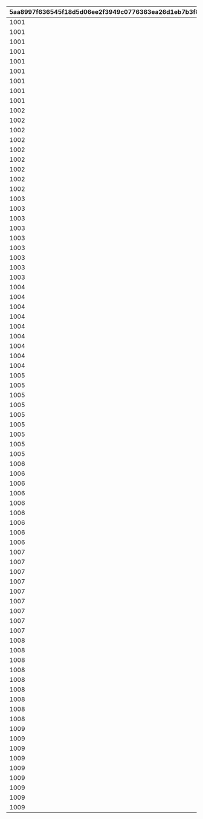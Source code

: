 |5aa8997f636545f18d5d06ee2f3949c0776363ea26d1eb7b3f82f580b51a4524|6cb87fe143098a4dc6c16b7394cc6f63d1ea2b0d38968bfec4e446a1c2881d42|40439b0fe6b05a5a8421a89119de90ff35d3435fc485f968846d32704ee211ea|38f1d0db167005d4baa437a5c3562544f0109208805c8fa5b4a6e751428e2141|c5e90fc17d1eaed85fd89a21557523a1f59736f4d730d50f60c195a16d862c56|8ee90f64769b8b042d0d5063b753cc156c968a899a058c3290072fee1c12f89e|fee2989e6c4f9aedf2fc7c879fc10e575eeaa7700f79108bc6033c27ce1fd24a|dc7c1244160846155355fdb023966b93e81159f7633f7cdaf4e863952176915a|a70e82bd11615487085e529f7837df314ecaaffc3c836fbd58aab903b451109e|54b9fb32813c18f19d65a6ecc56b1feaa248808565107e1bf3c84bfcc415110e|1cdecc9f0d0b7776ec5853bb1fbcda1c3f62d09e76a78bb31f754caa20ed66a4|100a043271a695014da4d0490a42d5c3d6b22aa3a9bda114e7ba366fc7200141|c0b9371386ccb251e6608715eef6dfb07aed0f5dc2a6d00a47b46c2978db7931|9a4136e8b8108a0f7ee837ca4e300ce5e79396c6e72a678a4c68abc4bae699c1|53bb55c2c7ea5b0076c22bc418ab0555072d64ce273212c465dcadf8b87981c0|7733ca8d1b41f62b69c22f006653b2ebe65cfbf2c3f880f2c8e6f9395c9bbfa4|38605ffdb76a3240df8dba3722ca59772e1b3a4d0286de101befbe6a7ca41d41|59d548b6d01c88a8d7160a65dbbf3108938f5e7df55eadbe7c37a924e85525d4|cca05c5ba29c126bc1bbb3928efccf79e0ff57ca2c6b41ee670f331022cacb93|
| --- | --- | --- | --- | --- | --- | --- | --- | --- | --- | --- | --- | --- | --- | --- | --- | --- | --- | --- |
|1001|100003|100701|6|1|6|100111|1|0|112201|-100|123001|103401|100701|90|6|6|6|105501|
|1001|100003|106601|6|2|6|100112|1|0|105101|-100|123001|103401|103401|90|6|6|6|100901|
|1001|100003|112701|6|3|6|100113|1|0|106901|-100|101801|113401|110301|90|6|6|6|110301|
|1001|100003|102901|5|1|4|100121|2|0|123001|-100|100201|103401|100201|90|4|4|4|117301|
|1001|100003|104801|4|2|4|100122|2|0|110301|-100|104001|117301|104001|90|4|4|4|105101|
|1001|100003|101401|4|3|5|100123|2|0|100801|-100|111001|118001|101401|90|4|4|4|118501|
|1001|100003|100701|3|1|2|100131|3|0|123001|-100|100801|117301|112201|90|1|2|1|112201|
|1001|100003|100501|1|2|1|100132|3|0|105501|-100|112201|106601|105501|90|1|2|2|103401|
|1001|100003|105401|2|3|2|100133|3|0|110301|-100|124501|104801|124501|90|1|1|3|113401|
|1002|100003|106601|6|1|6|100211|1|0|105001|-100|111401|103401|111401|90|6|6|6|117301|
|1002|100003|105201|6|2|6|100212|1|0|123001|-100|100801|105401|113401|90|6|6|6|113401|
|1002|100003|100501|6|3|6|100213|1|0|123001|-100|107701|103401|105501|90|6|6|6|105501|
|1002|100003|122801|4|1|5|100221|2|0|100901|-100|119001|103401|122801|90|4|4|4|124101|
|1002|100003|105201|4|2|4|100222|2|0|121101|-100|123001|100501|100501|90|4|4|5|103401|
|1002|100003|100701|5|3|4|100223|2|0|123001|-100|118501|103401|118501|90|4|4|5|105501|
|1002|100003|105201|1|1|1|100231|3|0|102601|-100|123001|108901|108901|90|1|2|3|103401|
|1002|100003|104801|2|2|2|100232|3|0|112201|-100|123001|102601|104801|90|1|1|3|113401|
|1002|100003|100701|2|3|1|100233|3|0|110301|-100|106001|114701|106001|90|1|2|7|100501|
|1003|100003|102901|6|1|6|100311|1|0|123001|-100|125101|122801|102901|90|6|6|6|103401|
|1003|100003|105401|6|2|6|100312|1|0|110301|-100|111001|106601|180301|90|6|6|6|180301|
|1003|100003|101401|6|3|6|100313|1|0|118001|-100|118501|121401|121401|90|6|6|6|123001|
|1003|100003|114701|4|1|4|100321|2|0|110301|-100|123001|106601|114701|90|4|4|5|103401|
|1003|100003|100701|5|2|4|100322|2|0|106901|-100|180201|117301|106901|90|4|4|4|110301|
|1003|100003|103401|4|3|4|100323|2|0|113401|-100|124501|117501|124501|90|4|4|5|105101|
|1003|100003|103401|1|1|2|100331|3|0|102601|-100|123001|108101|108101|90|1|8|3|117301|
|1003|100003|100701|2|2|2|100332|3|0|123501|-100|108201|103401|108201|90|1|1|8|112701|
|1003|100003|101401|1|3|1|100333|3|0|100801|-100|108301|123001|108301|90|1|3|8|101001|
|1004|100003|114701|6|1|6|100411|1|0|100901|-100|110301|106601|106601|90|6|6|6|103401|
|1004|100003|180401|6|2|6|100412|1|0|103401|-100|106901|100501|180401|90|6|6|6|105401|
|1004|100003|103401|6|3|6|100413|1|0|123001|-100|100801|105501|100801|90|6|6|6|101401|
|1004|100003|105401|4|1|4|100421|2|0|110301|-100|118001|106601|105401|90|4|4|4|180301|
|1004|100003|105301|5|2|4|100422|2|0|124501|-100|101801|113401|101801|90|4|4|4|110301|
|1004|100003|105201|4|3|4|100423|2|0|105501|-100|123001|123301|123301|90|4|4|5|103401|
|1004|100003|126001|2|1|3|100431|3|0|110301|-100|108301|125801|126101|90|3|3|8|126101|
|1004|100003|103301|3|2|2|100432|3|0|123001|-100|108301|103401|103301|90|7|1|8|121101|
|1004|100003|105801|3|3|2|100433|3|0|123001|-100|106001|117301|105801|90|7|2|7|180501|
|1005|100003|100701|6|1|6|100511|1|0|112201|-100|123001|103401|105501|90|6|6|6|105501|
|1005|100003|106601|6|2|6|100512|1|0|105101|-100|123001|103401|100901|90|6|6|6|100901|
|1005|100003|112701|6|3|6|100513|1|0|106901|-100|101801|113401|112701|90|6|6|6|110301|
|1005|100003|114701|4|1|4|100521|2|0|123801|-100|110301|106601|100101|90|4|4|4|100101|
|1005|100003|105201|4|2|4|100522|2|0|102601|-100|112201|103401|102601|90|4|4|4|105501|
|1005|100003|105401|4|3|4|100523|2|0|110301|-100|121401|119201|119201|90|4|4|4|105501|
|1005|100003|105201|8|1|1|100531|3|0|107701|-100|108301|106601|106601|90|1|1|8|103401|
|1005|100003|127901|3|2|3|100532|3|0|123001|-100|108301|103401|127901|90|3|1|8|126101|
|1005|100003|105801|3|3|1|100533|3|0|123001|-100|108401|123301|108401|90|7|2|8|102601|
|1006|100003|106601|6|1|6|100611|1|0|105001|-100|111401|103401|111401|90|6|6|6|117301|
|1006|100003|105201|6|2|6|100612|1|0|123001|-100|100801|105401|113401|90|6|6|6|113401|
|1006|100003|100501|6|3|6|100613|1|0|123001|-100|107701|103401|107701|90|6|6|6|105501|
|1006|100003|106601|4|1|4|100621|2|0|105001|-100|111401|103401|112201|90|4|4|4|112201|
|1006|100003|102901|4|2|4|100622|2|0|105501|-100|123001|105401|123001|90|4|4|5|105301|
|1006|100003|100701|4|3|4|100623|2|0|112201|-100|123001|117301|117301|90|4|4|5|101401|
|1006|100003|128301|7|1|1|100631|3|0|106001|-100|108301|103401|128301|90|3|1|8|105501|
|1006|100003|106501|3|2|2|100632|3|0|123001|-100|108301|106601|106501|90|1|1|8|123301|
|1006|100003|109001|3|3|2|100633|3|0|123001|-100|107701|102601|109001|90|8|1|8|110301|
|1007|100003|102901|6|1|6|100711|1|1001|123001|-100|125101|122801|125101|90|6|6|6|103401|
|1007|100003|105401|6|2|6|100712|1|1001|110301|-100|111001|106601|111001|90|6|6|6|180301|
|1007|100003|101401|6|3|6|100713|1|1001|118001|-100|118501|121401|118001|90|6|6|6|123001|
|1007|100003|102901|5|1|4|100721|2|1001|123001|-100|100201|103401|100201|90|4|4|4|117301|
|1007|100003|104801|4|2|4|100722|2|1001|110301|-100|104001|117301|105101|90|4|4|4|105101|
|1007|100003|101401|4|3|4|100723|2|1001|100801|-100|111001|118001|100801|90|4|4|4|118501|
|1007|100003|128801|3|1|1|100731|3|1001|123001|-100|118501|123301|128801|90|3|2|3|102601|
|1007|100003|104501|3|2|1|100732|3|1001|128901|-100|108301|103401|128901|90|1|1|8|105501|
|1007|100003|128301|3|3|2|100733|3|1001|123001|-100|108301|128701|128701|90|3|3|8|117301|
|1008|100003|100701|6|1|6|100811|1|1002|112201|-100|123001|103401|100701|90|6|6|6|105501|
|1008|100003|106601|6|2|6|100812|1|1002|105001|-100|111401|103401|111401|90|6|6|6|117301|
|1008|100003|102901|6|3|6|100813|1|1002|123001|-100|125101|122801|102901|90|6|6|6|103401|
|1008|100003|104601|4|1|4|100821|2|1002|101201|-100|111401|103401|110301|90|4|4|4|110301|
|1008|100003|105201|5|2|4|100822|2|1002|106901|-100|123001|106601|106601|90|4|4|5|113401|
|1008|100003|103401|5|3|4|100823|2|1002|123001|-100|100801|105501|123001|90|4|4|4|101401|
|1008|100003|108901|1|1|2|100831|3|1002|108801|-100|108301|103401|108801|90|1|1|8|112201|
|1008|100003|100701|8|2|3|100832|3|1002|107701|-100|129001|108901|129001|90|1|1|3|126101|
|1008|100003|103401|3|3|1|100833|3|1002|123001|-100|100201|126101|100201|90|1|3|1|101401|
|1009|100003|114701|6|1|6|100911|1|1003|100901|-100|110301|106601|100901|90|6|6|6|103401|
|1009|100003|180401|6|2|6|100912|1|1003|103401|-100|106901|100501|106901|90|6|6|6|105401|
|1009|100003|103401|6|3|6|100913|1|1003|123001|-100|100801|105501|101401|90|6|6|6|101401|
|1009|100003|122801|4|1|4|100921|2|1003|100901|-100|119001|103401|122801|90|4|4|4|124101|
|1009|100003|105201|4|2|4|100922|2|1003|121101|-100|123001|100501|100501|90|4|4|5|103401|
|1009|100003|100701|5|3|4|100923|2|1003|123001|-100|118501|103401|103401|90|4|4|5|105501|
|1009|100003|120001|7|1|1|100931|3|1003|101601|-100|108301|104901|120001|90|2|7|8|103401|
|1009|100003|108901|2|2|1|100932|3|1003|112201|-100|129001|100501|112201|90|1|1|3|101801|
|1009|100003|100701|3|3|3|100933|3|1003|123001|-100|129001|128801|123001|90|1|3|3|126101|